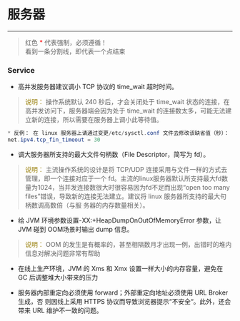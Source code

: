 # 服务器
---

> 红色 <font color=#FF0000 >*</font> 代表强制，必须遵循！<br />
> 看到一条分割线，即代表一个点结束<br />

### Service

* 高并发服务器建议调小 TCP 协议的 time_wait 超时时间。
> <font color=#977D06 >说明：</font> 操作系统默认 240 秒后，才会关闭处于 time_wait 状态的连接，在高并发访问下，服务器端会因为处于 time_wait 的连接数太多，可能无法建立新的连接，所以需要在服务器上调小此等待值。
```java
* 反例： 在 linux 服务器上请通过变更/etc/sysctl.conf 文件去修改该缺省值（秒）：
net.ipv4.tcp_fin_timeout = 30
```

* 调大服务器所支持的最大文件句柄数（File Descriptor，简写为 fd）。
> <font color=#977D06 >说明：</font> 主流操作系统的设计是将 TCP/UDP 连接采用与文件一样的方式去管理，即一个连接对应于一个 fd。主流的linux服务器默认所支持最大fd数量为1024，当并发连接数很大时很容易因为fd不足而出现“open 
too many files”错误，导致新的连接无法建立。建议将 linux 服务器所支持的最大句柄数调高数倍（与服
务器的内存数量相关）。

* 给 JVM 环境参数设置-XX:+HeapDumpOnOutOfMemoryError 参数，让 JVM 碰到 OOM场景时输出 dump 信息。
> <font color=#977D06 >说明：</font> OOM 的发生是有概率的，甚至相隔数月才出现一例，出错时的堆内信息对解决问题非常有帮助

* 在线上生产环境，JVM 的 Xms 和 Xmx 设置一样大小的内存容量，避免在 GC 后调整堆大小带来的压力

* 服务器内部重定向必须使用 forward；外部重定向地址必须使用 URL Broker 生成，否 则因线上采用 HTTPS 协议而导致浏览器提示“不安全“。此外，还会带来 URL 维护不一致的问题。


